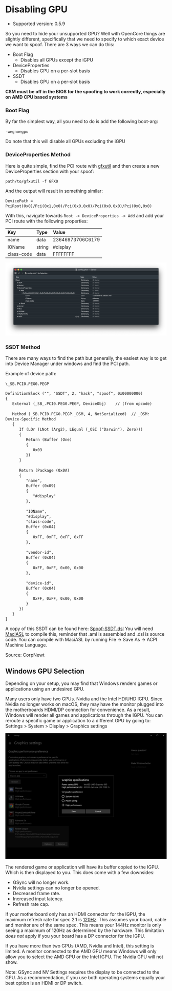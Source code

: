# Disabling GPU

* Supported version: 0.5.9

<extoc></extoc>

So you need to hide your unsupported GPU? Well with OpenCore things are slightly different, specifically that we need to specify to which exact device we want to spoof. There are 3 ways we can do this:

* Boot Flag
  * Disables all GPUs except the iGPU
* DeviceProperties
  * Disables GPU on a per-slot basis
* SSDT
  * Disables GPU on a per-slot basis

**CSM must be off in the BIOS for the spoofing to work correctly, especially on AMD CPU based systems**

### Boot Flag

By far the simplest way, all you need to do is add the following boot-arg:

`-wegnoegpu`

Do note that this will disable all GPUs excluding the iGPU

### DeviceProperties Method

Here is quite simple, find the PCI route with [gfxutil](https://github.com/acidanthera/gfxutil/releases) and then create a new DeviceProperties section with your spoof:

```text
path/to/gfxutil -f GFX0
```

And the output will result in something similar:

```text
DevicePath = PciRoot(0x0)/Pci(0x1,0x0)/Pci(0x0,0x0)/Pci(0x0,0x0)/Pci(0x0,0x0)
```

With this, navigate towards `Root -> DeviceProperties -> Add` and add your PCI route with the following properties:

| Key | Type | Value |
| :--- | :--- | :--- |
| name | data | 23646973706C6179 |
| IOName | string | \#display |
| class-code | data | FFFFFFFF |

![](/images/extras/spoof-md/config-gpu.png)

### SSDT Method

There are many ways to find the path but generally, the easiest way is to get into Device Manager under windows and find the PCI path.

Example of device path:

`\_SB.PCI0.PEG0.PEGP`

    DefinitionBlock ("", "SSDT", 2, "hack", "spoof", 0x00000000)
    {
       External (_SB_.PCI0.PEG0.PEGP, DeviceObj)    // (from opcode)
    
       Method (_SB.PCI0.PEG0.PEGP._DSM, 4, NotSerialized)  // _DSM: Device-Specific Method
       {
          If (LOr (LNot (Arg2), LEqual (_OSI ("Darwin"), Zero)))
          {
             Return (Buffer (One)
             {
                0x03                                           
             })
          }
    
          Return (Package (0x0A)
          {
             "name", 
             Buffer (0x09)
             {
                "#display"
             }, 
    
             "IOName", 
             "#display", 
             "class-code", 
             Buffer (0x04)
             {
                0xFF, 0xFF, 0xFF, 0xFF                         
             }, 

             "vendor-id", 
             Buffer (0x04)
             {
                0xFF, 0xFF, 0x00, 0x00                         
             }, 
    
             "device-id", 
             Buffer (0x04)
             {
                0xFF, 0xFF, 0x00, 0x00                         
             }
          })
       }
    }

A copy of this SSDT can be found here: [Spoof-SSDT.dsl](https://github.com/dortania/OpenCore-Desktop-Guide/blob/master/extra-files/Spoof-SSDT.dsl) You will need [MaciASL](https://github.com/acidanthera/MaciASL/releases) to compile this, reminder that .aml is assembled and .dsl is source code. You can compile with MaciASL by running File -> Save As -> ACPI Machine Language.

Source: CorpNewt

## Windows GPU Selection

Depending on your setup, you may find that Windows renders games or applications using an undesired GPU.

Many users only have two GPUs. Nvidia and the Intel HD/UHD IGPU. Since Nvidia no longer works on macOS, they may have the monitor plugged into the motherboards HDMI/DP connection for convenience. As a result, Windows will render all games and applications through the IGPU. You can reroute a specific game or application to a different GPU by going to: Settings > System > Display > Graphics settings

![Credit to CorpNewt for image](/images/extras/spoof-md/corp-windows.png)

The rendered game or application will have its buffer copied to the IGPU. Which is then displayed to you. This does come with a few downsides:

- GSync will no longer work.
- Nvidia settings can no longer be opened.
- Decreased frame rate.
- Increased input latency.
- Refresh rate cap.

If your motherboard only has an HDMI connector for the IGPU, the maximum refresh rate for spec 2.1 is [120Hz](https://www.hdmi.org/spec21Sub/EightK60_FourK120). This assumes your board, cable and monitor are of the same spec. This means your 144Hz monitor is only seeing a maximum of 120Hz as determined by the hardware. This limitation *does not* apply if you your board has a DP connector for the IGPU.

If you have more than two GPUs (AMD, Nvidia and Intel), this setting is limited. A monitor connected to the AMD GPU means Windows will only allow you to select the AMD GPU or the Intel IGPU. The Nvidia GPU will not show.

Note: GSync and NV Settings requires the display to be connected to the GPU. As a recommendation, if you use both operating systems equally your best option is an HDMI or DP switch.

